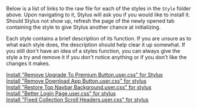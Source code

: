 Below is a list of links to the raw file for each of the styles in the `Style` folder above. Upon navigating to it, Stylus will ask you if you would like to install it. Should Stylus not show up, refresh the page of the newly opened tab containing the style to give Stylus another chance at initializing. 

Each style contains a brief description of its function. If you are unsure as to what each style does, the description should help clear it up somewhat. If you still don't have an idea of a styles function, you can always give the style a try and remove it if you don't notice anything or if you don't like the changes it makes.  

[Install "Remove Upgrade To Premium Button.user.css" for Stylus](https://gitlab.com/___Neopolitan/CSS-Tweaks/-/raw/main/Stylus/spotify.com/Style/Remove%20Upgrade%20To%20Premium%20Button.user.css)  
[Install "Remove Download App Button.user.css" for stylus](https://gitlab.com/___Neopolitan/CSS-Tweaks/-/raw/main/Stylus/spotify.com/Style/Remove%20Install%20App%20Button.user.css)  
[Install "Restore Top Navbar Background.user.css" for stylus](https://gitlab.com/___Neopolitan/CSS-Tweaks/-/raw/main/Stylus/spotify.com/Style/Restore%20Top%20Navbar%20Background.user.css)  
[Install "Better Login Page.user.css" for stylus](https://gitlab.com/___Neopolitan/CSS-Tweaks/-/raw/main/Stylus/spotify.com/Style/Better%20Login%20Page.user.css)  
[Install "Fixed Collection Scroll Headers.user.css" for stylus](https://gitlab.com/___Neopolitan/CSS-Tweaks/-/raw/main/Stylus/spotify.com/Style/Fixed%20Collection%20Scroll%20Headers.user.css)  
